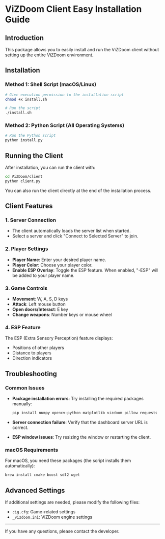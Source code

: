 # ViZDoom Client Easy Installation Guide

## Introduction
This package allows you to easily install and run the ViZDoom client without setting up the entire ViZDoom environment.

## Installation

### Method 1: Shell Script (macOS/Linux)
```bash
# Give execution permission to the installation script
chmod +x install.sh

# Run the script
./install.sh
```

### Method 2: Python Script (All Operating Systems)
```bash
# Run the Python script
python install.py
```

## Running the Client
After installation, you can run the client with:
```bash
cd ViZDoom/client
python client.py
```

You can also run the client directly at the end of the installation process.

## Client Features

### 1. Server Connection
- The client automatically loads the server list when started.
- Select a server and click "Connect to Selected Server" to join.

### 2. Player Settings
- **Player Name**: Enter your desired player name.
- **Player Color**: Choose your player color.
- **Enable ESP Overlay**: Toggle the ESP feature. 
  When enabled, "-ESP" will be added to your player name.

### 3. Game Controls
- **Movement**: W, A, S, D keys
- **Attack**: Left mouse button
- **Open doors/Interact**: E key
- **Change weapons**: Number keys or mouse wheel

### 4. ESP Feature
The ESP (Extra Sensory Perception) feature displays:
- Positions of other players
- Distance to players
- Direction indicators

## Troubleshooting

### Common Issues
- **Package installation errors**: Try installing the required packages manually:
  ```bash
  pip install numpy opencv-python matplotlib vizdoom pillow requests
  ```

- **Server connection failure**: Verify that the dashboard server URL is correct.

- **ESP window issues**: Try resizing the window or restarting the client.

### macOS Requirements
For macOS, you need these packages (the script installs them automatically):
```bash
brew install cmake boost sdl2 wget
```

## Advanced Settings
If additional settings are needed, please modify the following files:
- `cig.cfg`: Game-related settings
- `_vizdoom.ini`: ViZDoom engine settings

---
If you have any questions, please contact the developer. 